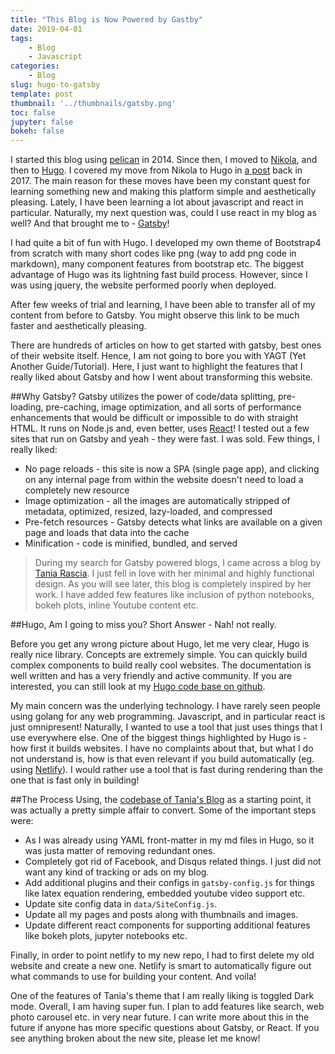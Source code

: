 ```yaml
---
title: "This Blog is Now Powered by Gastby"
date: 2019-04-01
tags:
    - Blog
    - Javascript
categories:
    - Blog
slug: hugo-to-gatsby
template: post
thumbnail: '../thumbnails/gatsby.png'
toc: false
jupyter: false
bokeh: false
---
```


I started this blog using [pelican](https://blog.getpelican.com/) in 2014. Since then, I moved to [Nikola](https://getnikola.com/), and then to [Hugo](https://gohugo.io/). I covered my move from Nikola to Hugo in [a post](/nikola-to-hugo) back in 2017. The main reason for these moves have been my constant quest for learning something new and making this platform simple and aesthetically pleasing. Lately, I have been learning a lot about javascript and react in particular. Naturally, my next question was, could I use react in my blog as well? And that brought me to - [Gatsby](https://www.gatsbyjs.org/)!

I had quite a bit of fun with Hugo. I developed my own theme of Bootstrap4 from scratch with many short codes like png (way to add png code in markdown), many component features from bootstrap etc. The biggest advantage of Hugo was its lightning fast build process. However, since I was using jquery, the website performed poorly when deployed.

After few weeks of trial and learning, I have been able to transfer all of my content from before to Gatsby. You might observe this link to be much faster and aesthetically pleasing.

There are hundreds of articles on how to get started with gatsby, best ones of their website itself. Hence, I am not going to bore you with YAGT (Yet Another Guide/Tutorial). Here, I just want to highlight the features that I really liked about Gatsby and how I went about transforming this website.

##Why Gatsby?
Gatsby utilizes the power of code/data splitting, pre-loading, pre-caching, image optimization, and all sorts of performance enhancements that would be difficult or impossible to do with straight HTML. It runs on Node.js and, even better, uses [React](https://reactjs.org/)! I tested out a few sites that run on Gatsby and yeah - they were fast. I was sold. Few things, I really liked:

- No page reloads - this site is now a SPA (single page app), and clicking on any internal page from within the website doesn't need to load a completely new resource
- Image optimization - all the images are automatically stripped of metadata, optimized, resized, lazy-loaded, and compressed
- Pre-fetch resources - Gatsby detects what links are available on a given page and loads that data into the cache
- Minification - code is minified, bundled, and served

> During my search for Gatsby powered blogs, I came across a blog by [Tania Rascia](https://www.taniarascia.com/migrating-from-wordpress-to-gatsby/). I just fell in love with her minimal and highly functional design. As you will see later, this blog is completely inspired by her work. I have added few features like inclusion of python notebooks, bokeh plots, inline Youtube content etc.

##Hugo, Am I going to miss you?
Short Answer - Nah! not really.

Before you get any wrong picture about Hugo, let me very clear, Hugo is really nice library. Concepts are extremely simple. You can quickly build complex components to build really cool websites. The documentation is well written and has a very friendly and active community. If you are interested, you can still look at my [Hugo code base on github](https://github.com/sadanand-singh/Blog).

My main concern was the underlying technology. I have rarely seen people using golang for any web programming. Javascript, and in particular react is just omnipresent! Naturally, I wanted to use a tool that just uses things that I use everywhere else. One of the biggest things highlighted by Hugo is - how first it builds websites. I have no complaints about that, but what I do not understand is, how is that even relevant if you build automatically (eg. using [Netlify](https://www.netlify.com/)). I would rather use a tool that is fast during rendering than the one that is fast only in building!

##The Process
Using, the [codebase of Tania's Blog](https://github.com/taniarascia/taniarascia.com/) as a starting point, it was actually a pretty simple affair to convert. Some of the important steps were:

- As I was already using YAML front-matter in my md files in Hugo, so it was justa matter of removing redundant ones.
- Completely got rid of Facebook, and Disqus related things. I just did not want any kind of tracking or ads on my blog.
- Add additional plugins and their configs in `gatsby-config.js` for things like latex equation rendering, embedded youtube video support etc.
- Update site config data in `data/SiteConfig.js`.
- Update all my pages and posts along with thumbnails and images.
- Update different react components for supporting additional features like bokeh plots, jupyter notebooks etc.

Finally, in order to point netlify to my new repo, I had to first delete my old website and create a new one. Netlify is smart to automatically figure out what commands to use for building your content. And voila!

One of the features of Tania's theme that I am really liking is toggled Dark mode. Overall, I am having super fun. I plan to add features like search, web photo carousel etc. in very near future. I can write more about this in the future if anyone has more specific questions about Gatsby, or React. If you see anything broken about the new site, please let me know!
